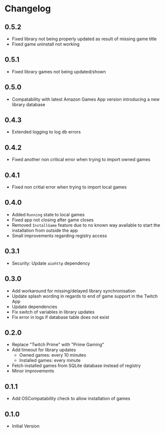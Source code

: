 # Changelog

## 0.5.2
- Fixed library not being properly updated as result of missing game title
- Fixed game uninstall not working

## 0.5.1
- Fixed library games not being updated/shown

## 0.5.0
- Compatability with latest Amazon Games App version introducing a new library database

## 0.4.3
- Extended logging to log db errors

## 0.4.2
- Fixed another non critical error when trying to import owned games

## 0.4.1
- Fixed non critial error when trying to import local games

## 0.4.0
- Added `Running` state to local games
- Fixed app not closing after game closes
- Removed `InstallGame` feature due to no known way available to start the installation from outside the app
- Small improvements regarding registry access

## 0.3.1
- Security: Update `aiohttp` dependency

## 0.3.0
- Add workaround for missing/delayed library synchronisation
- Update splash wording in regards to end of game support in the Twitch App
- Update dependencies
- Fix switch of variables in library updates
- Fix error in logs if database table does not exist

## 0.2.0
- Replace "Twitch Prime" with "Prime Gaming"
- Add timeout for library updates
    - Owned games: every 10 minutes
    - Installed games: every minute
- Fetch installed games from SQLite database instead of registry
- Minor improvements

## 0.1.1
- Add OSCompatability check to allow installation of games

## 0.1.0
- Initial Version


